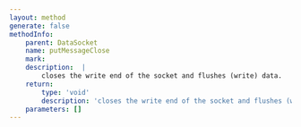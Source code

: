 ```yaml
---
layout: method
generate: false
methodInfo:
    parent: DataSocket
    name: putMessageClose
    mark:  
    description:  |
        closes the write end of the socket and flushes (write) data.
    return:
        type: 'void'
        description: 'closes the write end of the socket and flushes (write) data.'
    parameters: []
---
```

